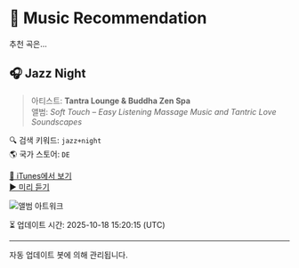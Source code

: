 
# 🎵 Music Recommendation

추천 곡은...

## 🎧 Jazz Night  
> 아티스트: **Tantra Lounge & Buddha Zen Spa**  
> 앨범: _Soft Touch – Easy Listening Massage Music and Tantric Love Soundscapes_  

🔍 검색 키워드: `jazz+night`  
🌎 국가 스토어: `DE`

[🔗 iTunes에서 보기](https://music.apple.com/de/album/jazz-night/1221928713?i=1221928796&uo=4)  
[▶️ 미리 듣기](https://audio-ssl.itunes.apple.com/itunes-assets/AudioPreview115/v4/e3/76/67/e37667a9-d06a-4e5a-a834-2ea8e6741ede/mzaf_5440831868325841173.plus.aac.p.m4a)

![앨범 아트워크](https://is1-ssl.mzstatic.com/image/thumb/Music122/v4/dd/ed/eb/ddedeb53-cb8b-be94-7b5b-ee5adc9ea5d3/8033772870207.jpg/100x100bb.jpg)

⏳ 업데이트 시간: 2025-10-18 15:20:15 (UTC)

---
자동 업데이트 봇에 의해 관리됩니다.
